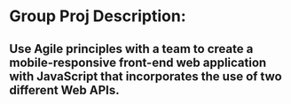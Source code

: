 # Group Proj Description:

## Use Agile principles with a team to create a mobile-responsive front-end web application with JavaScript that incorporates the use of two different Web APIs.
